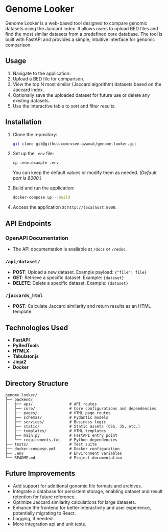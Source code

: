 # Genome Looker

Genome Looker is a web-based tool designed to compare genomic datasets using the Jaccard index. It allows users to upload BED files and find the most similar datasets from a predefined core database. The tool is built with FastAPI and provides a simple, intuitive interface for genomic comparison.

## Usage

1. Navigate to the application.
2. Upload a BED file for comparison.
3. View the top N most similar (Jaccard algorithm) datasets based on the Jaccard index.
4. Optionally save the uploaded dataset for future use or delete any existing datasets.
5. Use the interactive table to sort and filter results.

## Installation

1. Clone the repository:
   ```bash
   git clone git@github.com:vsem-azamat/genome-looker.git
   ```

2. Set up the `.env` file:
   ```bash
   cp .env.example .env
   ```
   You can keep the default values or modify them as needed. *(Default port is 8000.)*

3. Build and run the application:
   ```bash
   docker-compose up --build
   ```

4. Access the application at `http://localhost:8000`.

## API Endpoints

### OpenAPI Documentation
- The API documentation is available at `/docs` or `/redoc`.

### `/api/dataset/`
- **POST**: Upload a new dataset. Example payload: `{"file": file}`
- **GET**: Retrieve a specific dataset. Example: `{dataset}`
- **DELETE**: Delete a specific dataset. Example: `{dataset}`

### `/jaccards_html`
- **POST**: Calculate Jaccard similarity and return results as an HTML template.

## Technologies Used

- **FastAPI**
- **PyBedTools**
- **HTMLX**
- **Tabulator.js**
- **Jinja2**
- **Docker**

## Directory Structure

```
genome-looker/
├── backend/
│   ├── api/                # API routes
│   ├── core/               # Core configurations and dependencies
│   ├── pages/              # HTML page routes
│   ├── schemas/            # Pydantic models
│   ├── services/           # Business logic
│   ├── static/             # Static assets (CSS, JS, etc.)
│   ├── templates/          # HTML templates
│   ├── main.py             # FastAPI entry point
│   └── requirements.txt    # Python dependencies
├── tests/                  # Test suite
├── docker-compose.yml      # Docker configuration
├── .env                    # Environment variables
└── README.md               # Project documentation
```

## Future Improvements

- Add support for additional genomic file formats and archives.
- Integrate a database for persistent storage, enabling dataset and result retention for future reference.
- Optimize Jaccard similarity calculations for large datasets.
- Enhance the frontend for better interactivity and user experience, potentially migrating to React.
- Logging, if needed.
- More integration api and unit tests.
